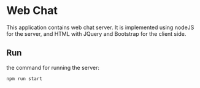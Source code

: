 # Web Chat

This application contains web chat server.
It is implemented using nodeJS for the server, and HTML with JQuery and Bootstrap for the client side.


## Run

the command for running the server:

`npm run start`
